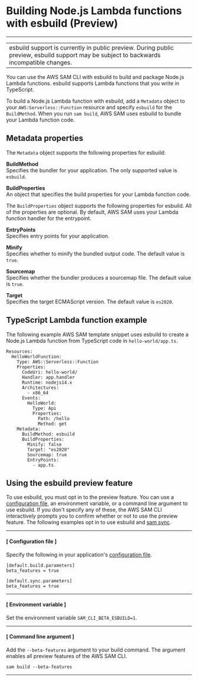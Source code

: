 # Building Node\.js Lambda functions with esbuild \(Preview\)<a name="serverless-sam-cli-using-build-typescript"></a>


****  

|  | 
| --- |
| esbuild support is currently in public preview\. During public preview, esbuild support may be subject to backwards incompatible changes\. | 

You can use the AWS SAM CLI with esbuild to build and package Node\.js Lambda functions\. esbuild supports Lambda functions that you write in TypeScript\.

To build a Node\.js Lambda function with esbuild, add a `Metadata` object to your `AWS:Serverless::Function` resource and specify `esbuild` for the `BuildMethod`\. When you run `sam build`, AWS SAM uses esbuild to bundle your Lambda function code\.

## Metadata properties<a name="serverless-sam-cli-using-build-typescript-metadata"></a>

The `Metadata` object supports the following properties for esbuild:

**BuildMethod**  
Specifies the bundler for your application\. The only supported value is `esbuild`\.

**BuildProperties**  
An object that specifies the build properties for your Lambda function code\.

The `BuildProperties` object supports the following properties for esbuild\. All of the properties are optional\. By default, AWS SAM uses your Lambda function handler for the entrypoint\.

**EntryPoints**  
Specifies entry points for your application\.

**Minify**  
Specifies whether to minify the bundled output code\. The default value is `true`\.

**Sourcemap**  
Specifies whether the bundler produces a sourcemap file\. The default value is `true`\.

**Target**  
Specifies the target ECMAScript version\. The default value is `es2020`\.

## TypeScript Lambda function example<a name="serverless-sam-cli-using-build-typescript-example"></a>

The following example AWS SAM template snippet uses esbuild to create a Node\.js Lambda function from TypeScript code in `hello-world/app.ts`\.

```
Resources:
  HelloWorldFunction:
    Type: AWS::Serverless::Function
    Properties:
      CodeUri: hello-world/
      Handler: app.handler
      Runtime: nodejs14.x
      Architectures:
        - x86_64
      Events:
        HelloWorld:
          Type: Api 
          Properties:
            Path: /hello
            Method: get
    Metadata:
      BuildMethod: esbuild
      BuildProperties:
        Minify: false
        Target: "es2020"
        Sourcemap: true
        EntryPoints: 
          - app.ts
```

## Using the esbuild preview feature<a name="serverless-sam-cli-using-build-esbuild-preview"></a>

To use esbuild, you must opt in to the preview feature\. You can use a [configuration file](serverless-sam-cli-config.md), an environment variable, or a command line argument to use esbuild\. If you don't specify any of these, the AWS SAM CLI interactively prompts you to confirm whether or not to use the preview feature\. The following examples opt in to use esbuild and [sam sync](accelerate-sync.md)\.

------
#### [ Configuration file ]

Specify the following in your application's [configuration file](serverless-sam-cli-config.md)\.

```
[default.build.parameters]
beta_features = true
          
[default.sync.parameters]
beta_features = true
```

------
#### [ Environment variable ]

Set the environment variable `SAM_CLI_BETA_ESBUILD=1`\.

------
#### [ Command line argument ]

Add the `--beta-features` argument to your build command\. The argument enables all preview features of the AWS SAM CLI\.

```
sam build --beta-features
```

------